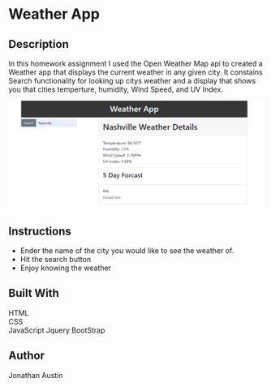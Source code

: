 # Weather App
## Description
In this homework assignment I used the Open Weather Map api to created a Weather app that displays the current weather in any given city. It constains Search functionality for looking up citys weather and a display that shows you that cities temperture, humidity, Wind Speed, and UV Index.

![Weather Map](/img/weather-map.png)

## Instructions
* Ender the name of the city you would like to see the weather of.
* Hit the search button
* Enjoy knowing the weather

## Built With
HTML  
CSS  
JavaScript
Jquery
BootStrap   

## Author
Jonathan Austin
